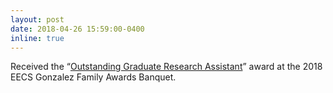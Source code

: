 ```yaml
---
layout: post
date: 2018-04-26 15:59:00-0400
inline: true
---
```

Received the “[Outstanding Graduate Research Assistant](https://www.eecs.utk.edu/2018-gonzalez-family-awards-banquet-april-26-2018/)” award at the 2018 EECS Gonzalez Family Awards Banquet.

